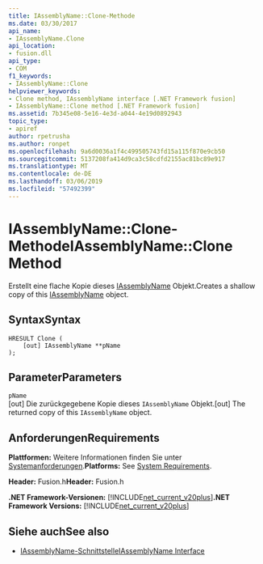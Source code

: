 ```yaml
---
title: IAssemblyName::Clone-Methode
ms.date: 03/30/2017
api_name:
- IAssemblyName.Clone
api_location:
- fusion.dll
api_type:
- COM
f1_keywords:
- IAssemblyName::Clone
helpviewer_keywords:
- Clone method, IAssemblyName interface [.NET Framework fusion]
- IAssemblyName::Clone method [.NET Framework fusion]
ms.assetid: 7b345e08-5e16-4e3d-a044-4e19d0892943
topic_type:
- apiref
author: rpetrusha
ms.author: ronpet
ms.openlocfilehash: 9a6d0036a1f4c499505743fd15a115f870e9cb50
ms.sourcegitcommit: 5137208fa414d9ca3c58cdfd2155ac81bc89e917
ms.translationtype: MT
ms.contentlocale: de-DE
ms.lasthandoff: 03/06/2019
ms.locfileid: "57492399"
---
```

# <a name="iassemblynameclone-method"></a><span data-ttu-id="c18b8-102">IAssemblyName::Clone-Methode</span><span class="sxs-lookup"><span data-stu-id="c18b8-102">IAssemblyName::Clone Method</span></span>
<span data-ttu-id="c18b8-103">Erstellt eine flache Kopie dieses [IAssemblyName](../../../../docs/framework/unmanaged-api/fusion/iassemblyname-interface.md) Objekt.</span><span class="sxs-lookup"><span data-stu-id="c18b8-103">Creates a shallow copy of this [IAssemblyName](../../../../docs/framework/unmanaged-api/fusion/iassemblyname-interface.md) object.</span></span>  
  
## <a name="syntax"></a><span data-ttu-id="c18b8-104">Syntax</span><span class="sxs-lookup"><span data-stu-id="c18b8-104">Syntax</span></span>  
  
```  
HRESULT Clone (  
    [out] IAssemblyName **pName  
);  
```  
  
## <a name="parameters"></a><span data-ttu-id="c18b8-105">Parameter</span><span class="sxs-lookup"><span data-stu-id="c18b8-105">Parameters</span></span>  
 `pName`  
 <span data-ttu-id="c18b8-106">[out] Die zurückgegebene Kopie dieses `IAssemblyName` Objekt.</span><span class="sxs-lookup"><span data-stu-id="c18b8-106">[out] The returned copy of this `IAssemblyName` object.</span></span>  
  
## <a name="requirements"></a><span data-ttu-id="c18b8-107">Anforderungen</span><span class="sxs-lookup"><span data-stu-id="c18b8-107">Requirements</span></span>  
 <span data-ttu-id="c18b8-108">**Plattformen:** Weitere Informationen finden Sie unter [Systemanforderungen](../../../../docs/framework/get-started/system-requirements.md).</span><span class="sxs-lookup"><span data-stu-id="c18b8-108">**Platforms:** See [System Requirements](../../../../docs/framework/get-started/system-requirements.md).</span></span>  
  
 <span data-ttu-id="c18b8-109">**Header:** Fusion.h</span><span class="sxs-lookup"><span data-stu-id="c18b8-109">**Header:** Fusion.h</span></span>  
  
 <span data-ttu-id="c18b8-110">**.NET Framework-Versionen:** [!INCLUDE[net_current_v20plus](../../../../includes/net-current-v20plus-md.md)]</span><span class="sxs-lookup"><span data-stu-id="c18b8-110">**.NET Framework Versions:** [!INCLUDE[net_current_v20plus](../../../../includes/net-current-v20plus-md.md)]</span></span>  
  
## <a name="see-also"></a><span data-ttu-id="c18b8-111">Siehe auch</span><span class="sxs-lookup"><span data-stu-id="c18b8-111">See also</span></span>
- [<span data-ttu-id="c18b8-112">IAssemblyName-Schnittstelle</span><span class="sxs-lookup"><span data-stu-id="c18b8-112">IAssemblyName Interface</span></span>](../../../../docs/framework/unmanaged-api/fusion/iassemblyname-interface.md)
